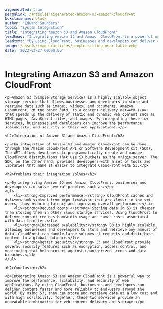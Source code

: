 ```yaml
---
aigenerated: true
permalink: /articles/aigenerated-amazon-s3-amazon-cloudfront
boxclassname: black
author: "Edward Saunders"
topic: "System Integration"
title: "Integrating Amazon S3 and Amazon CloudFront"
leadhead: "Integrating Amazon S3 and Amazon CloudFront is a powerful way to improve the performance, scalability, and security of web applications"
leadtext: "By using CloudFront, businesses and developers can deliver content faster and more reliably to end-users around the world. By using S3, they can store and retrieve data at a low cost and with high scalability. Together, these two services provide an unbeatable combination for web content delivery and storage."
image: /assets/images/articles/people-sitting-near-table.webp
date: '2022-03-27 00:00:00'
---
```

<div class="arttext">	<h1>Integrating Amazon S3 and Amazon CloudFront</h1>

	<p>Amazon S3 (Simple Storage Service) is a highly scalable object storage service that allows businesses and developers to store and retrieve data such as images, videos, and documents. Amazon CloudFront, on the other hand, is a content delivery network (CDN) that speeds up the delivery of static and dynamic web content such as HTML pages, JavaScript files, and images. By integrating these two services, businesses and developers can improve the performance, scalability, and security of their web applications.</p>

	<h2>Integration of Amazon S3 and Amazon CloudFront</h2>

	<p>The integration of Amazon S3 and Amazon CloudFront can be done through the Amazon CloudFront API or Software Development Kit (SDK). The API allows developers to programmatically create and manage CloudFront distributions that use S3 buckets as the origin server. The SDK, on the other hand, provides developers with a set of tools and libraries that make it easier to integrate CloudFront with S3.</p>

	<h2>Problems their integration solves</h2>

	<p>By integrating Amazon S3 and Amazon CloudFront, businesses and developers can solve several problems such as:</p>
	<ul>
		<li><strong>Improved performance:</strong> CloudFront caches and delivers web content from edge locations that are closer to the end-users, thus reducing latency and improving overall performance.</li>
		<li><strong>Reduced costs:</strong> Storing data in S3 is cheaper than storing them in other cloud storage services. Using CloudFront to deliver content reduces bandwidth usage and saves costs associated with data transfer.</li>
		<li><strong>Increased scalability:</strong> S3 is highly scalable, allowing businesses and developers to store and retrieve any amount of data. CloudFront can handle large volumes of requests and distribute content to a global audience.</li>
		<li><strong>Better security:</strong> S3 and CloudFront provide several security features such as encryption, access control, and monitoring that help protect against unauthorized access and data breaches.</li>
	</ul>

	<h2>Conclusion</h2>

	<p>Integrating Amazon S3 and Amazon CloudFront is a powerful way to improve the performance, scalability, and security of web applications. By using CloudFront, businesses and developers can deliver content faster and more reliably to end-users around the world. By using S3, they can store and retrieve data at a low cost and with high scalability. Together, these two services provide an unbeatable combination for web content delivery and storage.</p>
</div>
